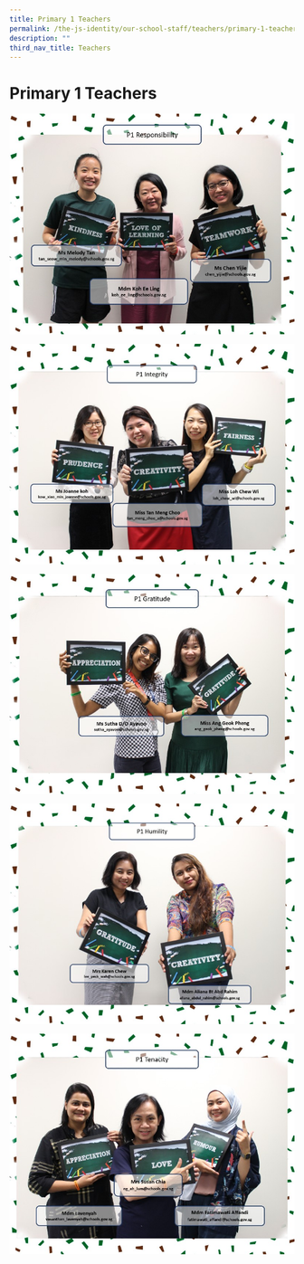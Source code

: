 ```yaml
---
title: Primary 1 Teachers
permalink: /the-js-identity/our-school-staff/teachers/primary-1-teachers/
description: ""
third_nav_title: Teachers
---
```






# **Primary 1 Teachers**

![](/images/1R.jpg)

![](/images/1INT.jpg)

![](/images/1G.jpg)

![](/images/1H.jpg)

![](/images/1T.jpg)